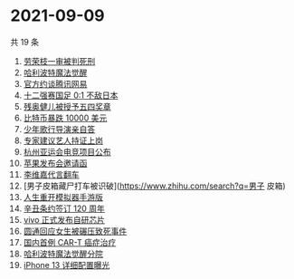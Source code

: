 # 2021-09-09

共 19 条

<!-- BEGIN -->
<!-- 最后更新时间 Thu Sep 09 2021 17:06:07 GMT+0800 (China Standard Time) -->

1. [劳荣枝一审被判死刑](https://www.zhihu.com/search?q=劳荣枝)
1. [哈利波特魔法觉醒](https://www.zhihu.com/search?q=哈利波特魔法觉醒)
1. [官方约谈腾讯网易](https://www.zhihu.com/search?q=腾讯网易)
1. [十二强赛国足 0:1 不敌日本](https://www.zhihu.com/search?q=国足)
1. [残奥健儿被授予五四奖章](https://www.zhihu.com/search?q=残奥健儿)
1. [比特币暴跌 10000 美元](https://www.zhihu.com/search?q=比特币暴跌)
1. [少年歌行导演亲自答](https://www.zhihu.com/search?q=少年歌行)
1. [专家建议艺人持证上岗](https://www.zhihu.com/search?q=艺人持证上岗)
1. [杭州亚运会电竞项目公布](https://www.zhihu.com/search?q=亚运会)
1. [苹果发布会邀请函](https://www.zhihu.com/search?q=苹果发布会)
1. [李维嘉代言翻车](https://www.zhihu.com/search?q=李维嘉)
1. [男子皮箱藏尸打车被识破](https://www.zhihu.com/search?q=男子 皮箱)
1. [人生重开模拟器手游版](https://www.zhihu.com/search?q=人生重开模拟器)
1. [辛丑条约签订 120 周年](https://www.zhihu.com/search?q=辛丑条约)
1. [vivo 正式发布自研芯片](https://www.zhihu.com/search?q=vivo)
1. [圆通回应女生被碾压致死事件](https://www.zhihu.com/search?q=圆通)
1. [国内首例 CAR-T 癌症治疗](https://www.zhihu.com/search?q=CAR-T)
1. [哈利波特魔法觉醒分院](https://www.zhihu.com/search?q=哈利波特魔法觉醒)
1. [iPhone 13 详细配置曝光](https://www.zhihu.com/search?q=iPhone13)

<!-- END -->

